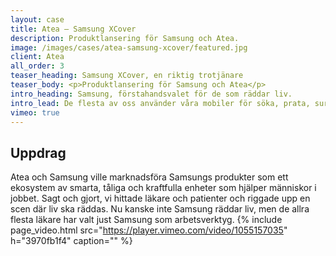 ```yaml
---
layout: case
title: Atea – Samsung XCover
description: Produktlansering för Samsung och Atea. 
image: /images/cases/atea-samsung-xcover/featured.jpg
client: Atea
all_order: 3
teaser_heading: Samsung XCover, en riktig trotjänare
teaser_body: <p>Produktlansering för Samsung och Atea</p>
intro_heading: Samsung, förstahandsvalet för de som räddar liv.
intro_lead: De flesta av oss använder våra mobiler för söka, prata, surfa. De som har en Samsung XCover7 räddar liv. 
vimeo: true
---
```


## Uppdrag

Atea och Samsung ville marknadsföra Samsungs produkter som ett ekosystem av smarta, tåliga och kraftfulla enheter som hjälper människor i jobbet. Sagt och gjort, vi hittade läkare och patienter och riggade upp en scen där liv ska räddas. Nu kanske inte Samsung räddar liv, men de allra flesta läkare har valt just Samsung som arbetsverktyg. 
{%
  include page_video.html
  src="https://player.vimeo.com/video/1055157035"
  h="3970fb1f4"
  caption=""
%}

